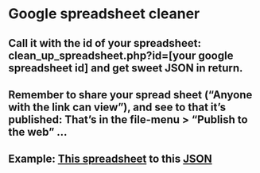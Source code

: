 # Google spreadsheet cleaner
## Call it with the id of your spreadsheet: clean_up_spreadsheet.php?id=[your google spreadsheet id] and get sweet JSON in return.
## Remember to share your spread sheet (“Anyone with the link can view”), and see to that it’s published: That’s in the file-menu > “Publish to the web” ... 
## Example: [This spreadsheet](https://docs.google.com/spreadsheets/d/1dAdbdqNw2CvwwPpoIsQmMZ5SD_JZ25NwiqgLrZzHL2Y/edit#gid=0) to this [JSON](https://mandalskeawebspace.dk/claude_php/clean_up_spreadsheet.php?id=1dAdbdqNw2CvwwPpoIsQmMZ5SD_JZ25NwiqgLrZzHL2Y)
